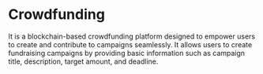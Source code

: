 # Crowdfunding
It is a blockchain-based crowdfunding platform designed to empower users to create and contribute to campaigns seamlessly. It allows users to create fundraising campaigns by providing basic information such as campaign title, description, target amount, and deadline. 
